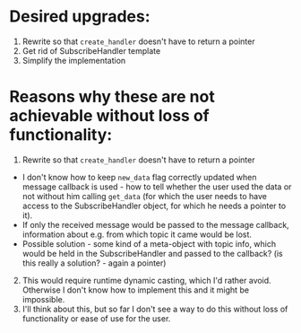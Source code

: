 # Desired upgrades:

1) Rewrite so that `create_handler` doesn't have to return a pointer
2) Get rid of SubscribeHandler template
3) Simplify the implementation

# Reasons why these are not achievable without loss of functionality:

1) Rewrite so that `create_handler` doesn't have to return a pointer
  - I don't know how to keep `new_data` flag correctly updated when message callback is used - how to tell whether the user used the data or not without him calling `get_data` (for which the user needs to have access to the SubscribeHandler object, for which he needs a pointer to it).
  - If only the received message would be passed to the message callback, information about e.g. from which topic it came would be lost.
  - Possible solution - some kind of a meta-object with topic info, which would be held in the SubscribeHandler and passed to the callback? (is this really a solution? - again a pointer)
2) This would require runtime dynamic casting, which I'd rather avoid. Otherwise I don't know how to implement this and it might be impossible.
3) I'll think about this, but so far I don't see a way to do this without loss of functionality or ease of use for the user.
